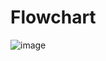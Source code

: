 # Flowchart

![image](https://user-images.githubusercontent.com/71258149/168459330-af4b3032-c14e-458d-ab64-aa709b77f566.png)

